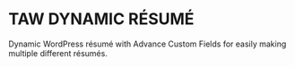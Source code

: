 # TAW DYNAMIC RÉSUMÉ

Dynamic WordPress résumé with Advance Custom Fields for easily making multiple different résumés.